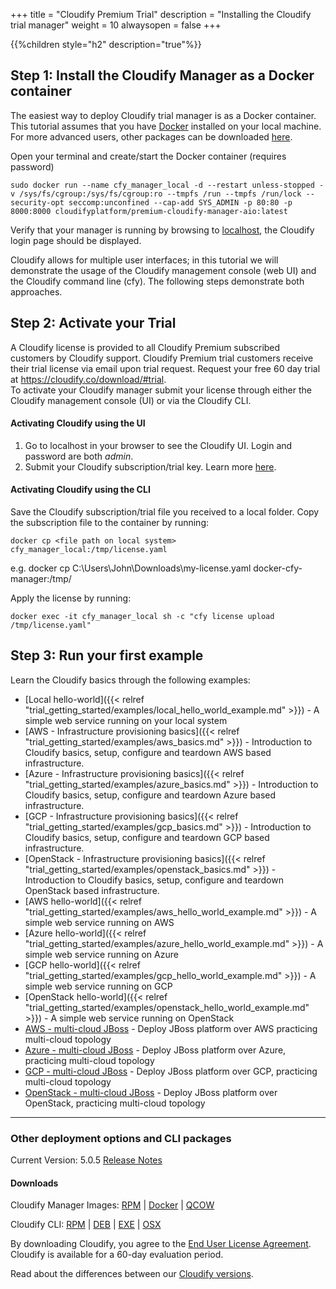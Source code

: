 +++
title = "Cloudify Premium Trial"
description = "Installing the Cloudify trial manager"
weight = 10
alwaysopen = false
+++

{{%children style="h2" description="true"%}}

## Step 1: Install the Cloudify Manager as a Docker container

The easiest way to deploy Cloudify trial manager is as a Docker container. This tutorial assumes that you have [Docker](https://docs.docker.com/install) installed on your local machine.
For more advanced users, other packages can be downloaded [here](https://cloudify.co/getting-started-enterprise).

Open your terminal and create/start the Docker container (requires password)
```
sudo docker run --name cfy_manager_local -d --restart unless-stopped -v /sys/fs/cgroup:/sys/fs/cgroup:ro --tmpfs /run --tmpfs /run/lock --security-opt seccomp:unconfined --cap-add SYS_ADMIN -p 80:80 -p 8000:8000 cloudifyplatform/premium-cloudify-manager-aio:latest
```

Verify that your manager is running by browsing to [localhost](http://localhost), the Cloudify login page should be displayed.

Cloudify allows for multiple user interfaces; in this tutorial we will demonstrate the usage of the Cloudify management console (web UI) and the Cloudify command line (cfy). The following steps demonstrate both approaches.  

## Step 2: Activate your Trial

A Cloudify license is provided to all Cloudify Premium subscribed customers by Cloudify support. Cloudify Premium trial customers receive their trial license via email upon trial request. Request your free 60 day trial at https://cloudify.co/download/#trial.  
To activate your Cloudify manager submit your license through either the Cloudify management console (UI) or via the Cloudify CLI.

#### Activating Cloudify using the UI

1. Go to localhost in your browser to see the Cloudify UI. Login and password are both _admin_.
1. Submit your Cloudify subscription/trial key. Learn more [here](https://docs.cloudify.co/latest/install_maintain/installation/manager-license/#product-activation).

#### Activating Cloudify using the CLI

Save the Cloudify subscription/trial file you received to a local folder.
Copy the subscription file to the container by running:

```
docker cp <file path on local system> cfy_manager_local:/tmp/license.yaml
```

e.g. docker cp C:\Users\John\Downloads\my-license.yaml docker-cfy-manager:/tmp/

Apply the license by running:

```
docker exec -it cfy_manager_local sh -c "cfy license upload /tmp/license.yaml"
```

## Step 3: Run your first example

Learn the Cloudify basics through the following examples:

* [Local hello-world]({{< relref "trial_getting_started/examples/local_hello_world_example.md" >}}) - A simple web service running on your local system
* [AWS - Infrastructure provisioning basics]({{< relref "trial_getting_started/examples/aws_basics.md" >}}) - Introduction to Cloudify basics, setup, configure and teardown AWS based infrastructure.
* [Azure - Infrastructure provisioning basics]({{< relref "trial_getting_started/examples/azure_basics.md" >}}) - Introduction to Cloudify basics, setup, configure and teardown Azure based infrastructure.
* [GCP - Infrastructure provisioning basics]({{< relref "trial_getting_started/examples/gcp_basics.md" >}}) - Introduction to Cloudify basics, setup, configure and teardown GCP based infrastructure.
* [OpenStack - Infrastructure provisioning basics]({{< relref "trial_getting_started/examples/openstack_basics.md" >}}) - Introduction to Cloudify basics, setup, configure and teardown OpenStack based infrastructure.
* [AWS hello-world]({{< relref "trial_getting_started/examples/aws_hello_world_example.md" >}}) - A simple web service running on AWS
* [Azure hello-world]({{< relref "trial_getting_started/examples/azure_hello_world_example.md" >}}) - A simple web service running on Azure
* [GCP hello-world]({{< relref "trial_getting_started/examples/gcp_hello_world_example.md" >}}) - A simple web service running on GCP
* [OpenStack hello-world]({{< relref "trial_getting_started/examples/openstack_hello_world_example.md" >}}) - A simple web service running on OpenStack
* [AWS - multi-cloud JBoss](https://TBD) - Deploy JBoss platform over AWS practicing multi-cloud topology
* [Azure - multi-cloud JBoss](https://TBD) - Deploy JBoss platform over Azure, practicing multi-cloud topology
* [GCP - multi-cloud JBoss](https://TBD) - Deploy JBoss platform over GCP, practicing multi-cloud topology
* [OpenStack - multi-cloud JBoss](https://TBD) - Deploy JBoss platform over OpenStack, practicing multi-cloud topology










___

### Other deployment options and CLI packages

Current Version: 5.0.5         [Release Notes](https://cloudify.co/cloudify-5-0-5-release-notes/)

#### Downloads

Cloudify Manager Images:  [RPM](http://repository.cloudifysource.org/cloudify/5.0.5/ga-release/cloudify-manager-install-5.0.5-ga.x86_64.rpm)	|	[Docker](http://repository.cloudifysource.org/cloudify/5.0.5/ga-release/cloudify-docker-manager-5.0.5.tar)	|	[QCOW](http://repository.cloudifysource.org/cloudify/5.0.5/ga-release/cloudify-manager-5.0.5ga.qcow2)

Cloudify CLI: [RPM](http://repository.cloudifysource.org/cloudify/5.0.5/ga-release/cloudify-cli-5.0.5.1~ga.el6.x86_64.rpm)	|	[DEB](http://repository.cloudifysource.org/cloudify/5.0.5/ga-release/cloudify-cli_5.0.5.1~ga_amd64.deb)	|	[EXE](http://repository.cloudifysource.org/cloudify/5.0.5/ga-release/cloudify-cli-5.0.5.1ga.exe)	|	[OSX](hhttp://repository.cloudifysource.org/cloudify/5.0.5/ga-release/cloudify-cli-5.0.5-ga.pkg)


By downloading Cloudify, you agree to the [End User License Agreement](https://cloudify.co/license). Cloudify is available for a 60-day evaluation period.

Read about the differences between our [Cloudify versions](https://cloudify.co/product/community-enterprise-editions).
